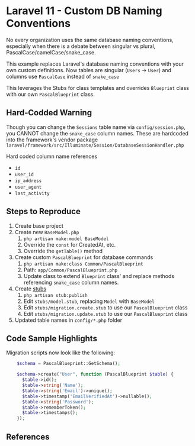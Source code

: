 # Laravel 11 - Custom DB Naming Conventions

No every organization uses the same database naming conventions, especially when there is a debate between singular vs plural, PascalCase/camelCase/snake_case.

This example replaces Laravel's database naming conventions with your own custom definitions. Now tables are singular (`Users` -> `User`) and columns use `PascalCase` instead of `snake_case`

This leverages the Stubs for class templates and overrides `Blueprint` class with our own `PascalBlueprint` class.

## Hard-Codded Warning

Though you can change the `Sessions` table name via `config/session.php`, you CANNOT change the `snake_case` column names. These are hardcoded into the framework's vendor package `laravel/framework/src/Illuminate/Session/DatabaseSessionHandler.php`

Hard coded column name references

* `id`
* `user_id`
* `ip_address`
* `user_agent`
* `last_activity`

## Steps to Reproduce

1. Create base project
2. Create new `BaseModel.php`
   1. `php artisan make:model BaseModel`
   2. Override the `const` for CreatedAt, etc.
   3. Override the `getTable()` method
3. Create custom `PascalBlueprint` for database commands
   1. `php artisan make:class Common/PascalBlueprint`
   2. Path: `app/Common/PascalBlueprint.php`
   3. Update class to extend `Blueprint` class' and replace methods referencing `snake_case` column names.
4. Create [stubs](https://laravel-news.com/customizing-stubs-in-laravel)
   1. `php artisan stub:publish`
   2. Edit `stubs/model.stub`, replacing `Model` with `BaseModel`
   3. Edit `stubs/migration.create.stub` to use our `PascalBlueprint` class
   4. Edit `stubs/migration.update.stub` to use our `PascalBlueprint` class
5. Updated table names in `config/*.php` folder

## Code Sample Highlights

Migration scripts now look like the following:

```php
    $schema = PascalBlueprint::GetSchema();

    $schema->create("User", function (PascalBlueprint $table) {
      $table->id();
      $table->string('Name');
      $table->string('Email')->unique();
      $table->timestamp('EmailVerifiedAt')->nullable();
      $table->string('Password');
      $table->rememberToken();
      $table->timestamps();
    });
```

## References
